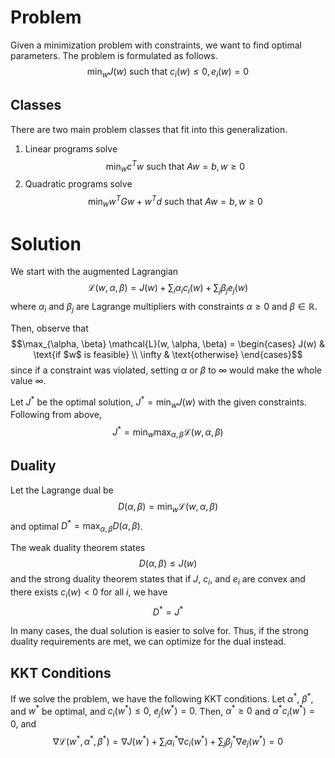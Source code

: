# Problem
Given a minimization problem with constraints, we want to find optimal parameters. The problem is formulated as follows. $$\min_w J(w) \text{ such that } c_i(w) \leq 0, e_i(w) = 0$$

## Classes
There are two main problem classes that fit into this generalization.
1. Linear programs solve $$\min_w c^Tw \text{ such that } Aw = b, w \geq 0$$
2. Quadratic programs solve $$\min_w w^TGw + w^Td \text{ such that } Aw = b, w \geq 0$$

# Solution
We start with the augmented Lagrangian $$\mathcal{L}(w, \alpha, \beta) = J(w) + \sum_i \alpha_i c_i(w) + \sum_j\beta_j e_j(w)$$ where $\alpha_i$ and $\beta_j$ are Lagrange multipliers with constraints $\alpha \geq 0$ and $\beta \in \mathbb{R}$.

Then, observe that $$\max_{\alpha, \beta} \mathcal{L}(w, \alpha, \beta) = \begin{cases} J(w) & \text{if $w$ is feasible} \\ \infty & \text{otherwise} \end{cases}$$ since if a constraint was violated, setting $\alpha$ or $\beta$ to $\infty$ would make the whole value $\infty$.

Let $J^*$ be the optimal solution, $J^* = \min_w J(w)$ with the given constraints. Following from above, $$J^* = \min_w \max_{\alpha, \beta} \mathcal{L}(w, \alpha, \beta)$$
## Duality
Let the Lagrange dual be $$D(\alpha, \beta) = \min_w \mathcal{L}(w, \alpha, \beta)$$ and optimal $D^* = \max_{\alpha, \beta} D(\alpha, \beta)$.

The weak duality theorem states $$D(\alpha, \beta) \leq J(w)$$ and the strong duality theorem states that if $J$, $c_i$, and $e_i$ are convex and there exists $c_i(w) < 0$ for all $i$, we have $$D^* = J^*$$

In many cases, the dual solution is easier to solve for. Thus, if the strong duality requirements are met, we can optimize for the dual instead.

## KKT Conditions
If we solve the problem, we have the following KKT conditions. Let $\alpha^*$, $\beta^*$, and $w^*$ be optimal, and $c_i(w^*) \leq 0$, $e_j(w^*) = 0$. Then, $\alpha^* \geq 0$ and $\alpha^* c_i(w^*) = 0$, and $$\nabla \mathcal{L}(w^*, \alpha^*, \beta^*) = \nabla J(w^*) + \sum_i \alpha_i^* \nabla c_i(w^*) + \sum_j \beta_j^* \nabla e_j(w^*) = 0$$